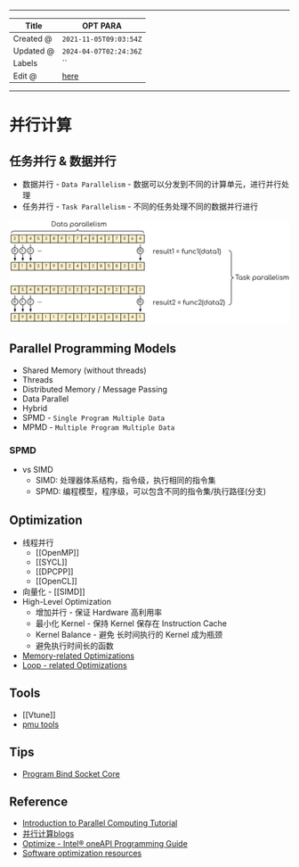 -----

| Title     | OPT PARA                                          |
| --------- | ------------------------------------------------- |
| Created @ | `2021-11-05T09:03:54Z`                            |
| Updated @ | `2024-04-07T02:24:36Z`                            |
| Labels    | \`\`                                              |
| Edit @    | [here](https://github.com/junxnone/opt/issues/23) |

-----

# 并行计算

## 任务并行 & 数据并行

  - 数据并行 - `Data Parallelism` - 数据可以分发到不同的计算单元，进行并行处理
  - 任务并行 - `Task Parallelism` - 不同的任务处理不同的数据并行进行

![image](media/59bbd92c9fbeab14dc382e7ae1c0913eedaada7a.png)

## Parallel Programming Models

  - Shared Memory (without threads)
  - Threads
  - Distributed Memory / Message Passing
  - Data Parallel
  - Hybrid
  - SPMD - `Single Program Multiple Data`
  - MPMD - `Multiple Program Multiple Data`

### SPMD

  - vs SIMD
      - SIMD: 处理器体系结构，指令级，执行相同的指令集
      - SPMD: 编程模型，程序级，可以包含不同的指令集/执行路径(分支)

## Optimization

  - 线程并行
      - \[\[OpenMP\]\]
      - \[\[SYCL\]\]
      - \[\[DPCPP\]\]
      - \[\[OpenCL\]\]
  - 向量化 - \[\[SIMD\]\]
  - High-Level Optimization
      - 增加并行 - 保证 Hardware 高利用率
      - 最小化 Kernel - 保持 Kernel 保存在 Instruction Cache
      - Kernel Balance - 避免 长时间执行的 Kernel 成为瓶颈
      - 避免执行时间长的函数
  - [Memory-related Optimizations](/Memory_Optimizations)
  - [Loop - related Optimizations](/Loop_Optimizations)

## Tools

  - \[\[Vtune\]\]
  - [pmu tools](https://github.com/andikleen/pmu-tools)

## Tips

  - [Program Bind Socket Core](/Program_Bind_Socket_Core)

## Reference

  - [Introduction to Parallel Computing
    Tutorial](https://hpc.llnl.gov/training/tutorials/introduction-parallel-computing-tutorial)
  - [并行计算blogs](http://parallel.zhangjikai.com/)
  - [Optimize - Intel® oneAPI Programming
    Guide](https://www.intel.com/content/www/us/en/develop/documentation/oneapi-programming-guide/top/software-development-process/performance-tuning-cycle/optimize.html)
  - [Software optimization resources](https://www.agner.org/optimize/)
